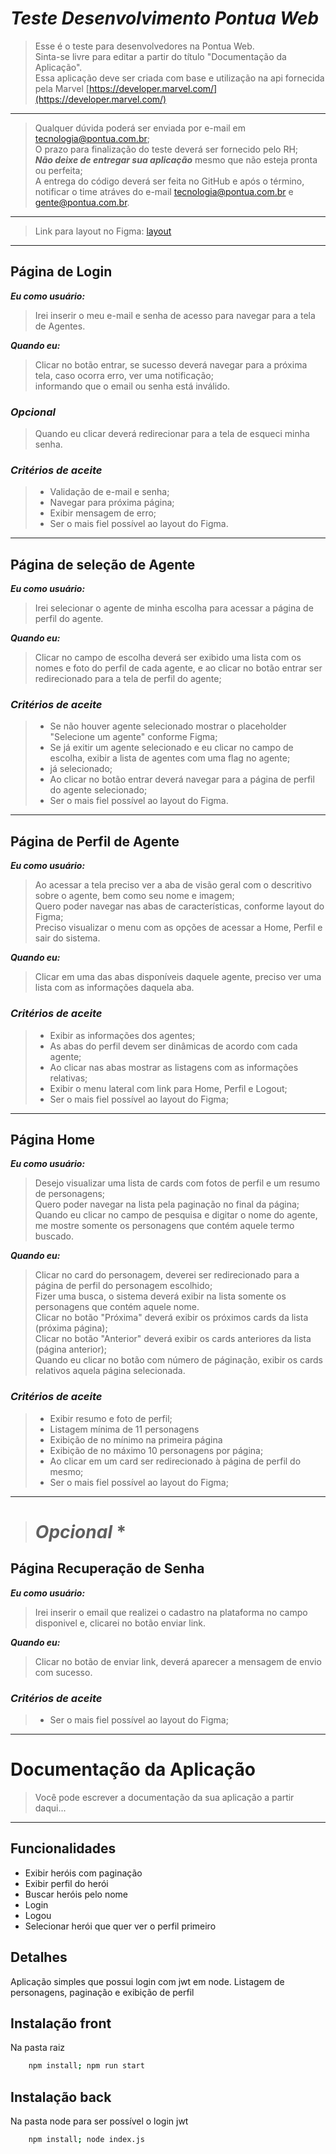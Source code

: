 # *Teste Desenvolvimento Pontua Web*
> Esse é o teste para desenvolvedores na Pontua Web.<br>
> Sinta-se livre para editar a partir do título "Documentação da Aplicação".<br>
> Essa aplicação deve ser criada com base e utilização na api fornecida pela Marvel 
[https://developer.marvel.com/](https://developer.marvel.com/)<br>
---

> Qualquer dúvida poderá ser enviada por e-mail em tecnologia@pontua.com.br;<br>
> O prazo para finalização do teste deverá ser fornecido pelo RH;<br>
>***Não deixe de entregar sua aplicação*** mesmo que não esteja pronta ou perfeita;<br>
> A entrega do código deverá ser feita no GitHub e após o término, notificar o time atráves do e-mail tecnologia@pontua.com.br e gente@pontua.com.br.

---

>Link para layout no Figma: [layout]('https://www.figma.com/file/QFEzv3O4PWCzmvicy7e7sm/Teste-de-Desenvolvimento?node-id=0-1&t=D2fOR8TxhmRi52td-0')

---

## Página de Login

***Eu como usuário:***<br>
> Irei inserir o meu e-mail e senha de acesso para navegar para a tela de Agentes.

***Quando eu:***<br>
> Clicar no botão entrar, se sucesso deverá navegar para a próxima tela, caso ocorra erro, ver uma notificação;<br> 
> informando que o email ou senha está inválido.

### *Opcional*
> Quando eu clicar deverá redirecionar para a tela de esqueci minha senha.

### *Critérios de aceite*
>- Validação de e-mail e senha;
>- Navegar para próxima página;
>- Exibir mensagem de erro;
>- Ser o mais fiel possível ao layout do Figma.

---

## Página de seleção de Agente

***Eu como usuário:***<br>
> Irei selecionar o agente de minha escolha para acessar a página de perfil do agente.

***Quando eu:***<br>
> Clicar no campo de escolha deverá ser exibido uma lista com os nomes e foto do perfil de cada agente,
e ao clicar no botão entrar ser redirecionado para a tela de perfil do agente;

### *Critérios de aceite*
>- Se não houver agente selecionado mostrar o placeholder "Selecione um agente" conforme Figma;
>- Se já exitir um agente selecionado e eu clicar no campo de escolha, exibir a lista de agentes com uma flag no agente; 
>- já selecionado;
>- Ao clicar no botão entrar deverá navegar para a página de perfil do agente selecionado;
>- Ser o mais fiel possível ao layout do Figma.

---

## Página de Perfil de Agente

***Eu como usuário:***<br>
> Ao acessar a tela preciso ver a aba de visão geral com o descritivo sobre o agente, 
bem como seu nome e imagem;<br>
> Quero poder navegar nas abas de características, conforme layout do Figma;<br>
> Preciso visualizar o menu com as opções de acessar a Home, Perfil e sair do sistema.

***Quando eu:***<br>
> Clicar em uma das abas disponíveis daquele agente, preciso ver uma lista com as informações daquela aba.

### *Critérios de aceite*
>- Exibir as informações dos agentes;
>- As abas do perfil devem ser dinâmicas de acordo com cada agente;
>- Ao clicar nas abas mostrar as listagens com as informações relativas;
>- Exibir o menu lateral com link para Home, Perfil e Logout;
>- Ser o mais fiel possível ao layout do Figma;

---

## Página Home

***Eu como usuário:***<br>
> Desejo visualizar uma lista de cards com fotos de perfil e um resumo de personagens;<br>
> Quero poder navegar na lista pela paginação no final da página;<br>
> Quando eu clicar no campo de pesquisa e digitar o nome do agente, me mostre somente os personagens que contém aquele termo buscado.

***Quando eu:***<br>
> Clicar no card do personagem, deverei ser redirecionado para a página de perfil do personagem escolhido;<br>
> Fizer uma busca, o sistema deverá exibir na lista somente os personagens que contém aquele nome.<br>
> Clicar no botão "Próxima" deverá exibir os próximos cards da lista (próxima página);<br>
> Clicar no botão "Anterior" deverá exibir os cards anteriores da lista (página anterior);<br>
> Quando eu clicar no botão com número de páginação, exibir os cards relativos aquela página selecionada.<br>

### *Critérios de aceite*
>- Exibir resumo e foto de perfil;
>- Listagem mínima de 11 personagens
>- Exibição de no mínimo na primeira página
>- Exibição de no máximo 10 personagens por página;
>- Ao clicar em um card ser redirecionado à página de perfil do mesmo;
>- Ser o mais fiel possível ao layout do Figma;

---

># *Opcional* *
## Página Recuperação de Senha 

***Eu como usuário:***<br>
> Irei inserir o email que realizei o cadastro na plataforma no campo disponivel e, clicarei no botão enviar link.

***Quando eu:***<br>
> Clicar no botão de enviar link, deverá aparecer a mensagem de envio com sucesso.

### *Critérios de aceite*
>- Ser o mais fiel possível ao layout do Figma;

---

# Documentação da Aplicação


>Você pode escrever a documentação da sua aplicação a partir daqui...
> 


---
## Funcionalidades

- Exibir heróis com paginação
- Exibir perfil do herói
- Buscar heróis pelo nome
- Login
- Logou
- Selecionar herói que quer ver o perfil primeiro


## Detalhes

Aplicação simples que possui login com jwt em node. Listagem de personagens, paginação e exibição de perfil



## Instalação front

Na pasta raiz
```bash
    npm install; npm run start
```

## Instalação back

Na pasta node para ser possível o login jwt
```bash
    npm install; node index.js
```


    